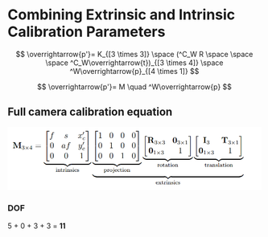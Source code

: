 # Combining Extrinsic and Intrinsic Calibration Parameters

$$
\overrightarrow{p'}= K_{[3 \times 3]} \space (^C_W R \space \space \space ^C_W\overrightarrow{t})_{[3 \times 4]}  \space ^W\overrightarrow{p}_{[4 \times 1]}
$$

$$
\overrightarrow{p'}= M \quad ^W\overrightarrow{p}
$$

## Full camera calibration equation

![image-20210120235309214](assets/image-20210120235309214.png)

### DOF

5 + 0 + 3 + 3 = **11**

